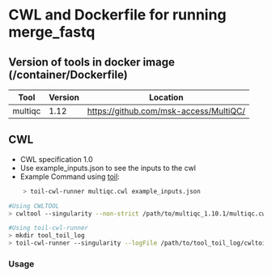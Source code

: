 # CWL and Dockerfile for running merge_fastq

## Version of tools in docker image (/container/Dockerfile)

| Tool | Version | Location |
|--- |--- |--- |
| multiqc   | 1.12  |  <https://github.com/msk-access/MultiQC/> |

## CWL

- CWL specification 1.0
- Use example_inputs.json to see the inputs to the cwl
- Example Command using [toil](https://toil.readthedocs.io):

```bash
    > toil-cwl-runner multiqc.cwl example_inputs.json
```

```bash
#Using CWLTOOL
> cwltool --singularity --non-strict /path/to/multiqc_1.10.1/multiqc.cwl /path/to/example_inputs.json

#Using toil-cwl-runner
> mkdir tool_toil_log
> toil-cwl-runner --singularity --logFile /path/to/tool_toil_log/cwltoil.log  --jobStore /path/to/tool_jobStore --batchSystem lsf --workDir /path/to/tool_toil_log --outdir . --writeLogs /path/to/tool_toil_log --logLevel DEBUG --stats --retryCount 2 --disableCaching --maxLogFileSize 20000000000 /path/to/multiqc_1.12/multiqc_1.12.cwl /path/to/example_inputs.json > tool_toil.stdout 2> tool_toil.stderr &
```

### Usage

```bash

```
